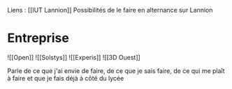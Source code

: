 Liens : [[IUT Lannion]]
Possibilités de le faire en alternance sur Lannion
# Entreprise
![[Open]]
![[Solstys]]
![[Experis]]
![[3D Ouest]]

Parle de ce que j'ai envie de faire, de ce que je sais faire, de ce qui me plaît à faire et que je fais déjà à côté du lycée